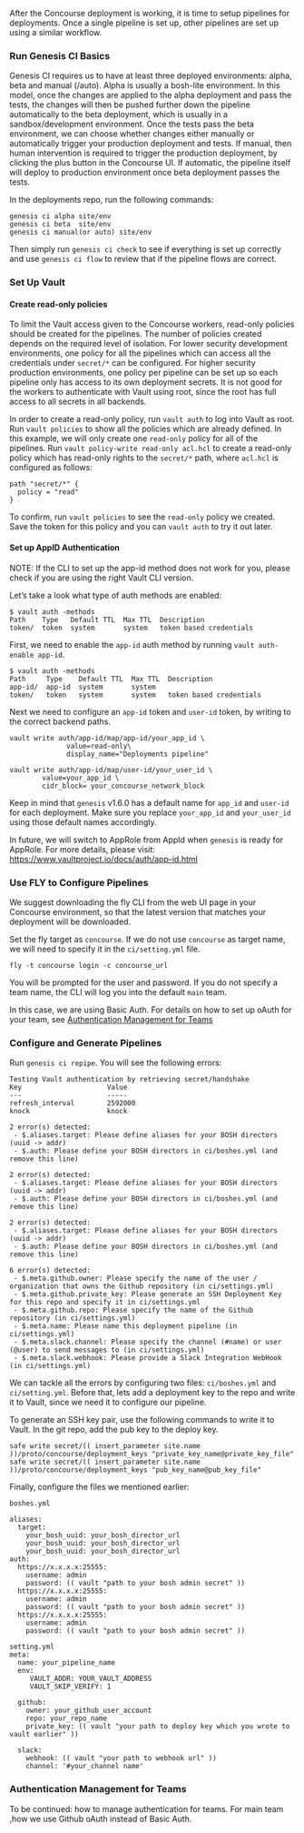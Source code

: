 After the Concourse deployment is working, it is time to setup pipelines for deployments. Once a single pipeline is set up, other pipelines are set up using a similar workflow.

### Run Genesis CI Basics

Genesis CI requires us to have at least three deployed environments: alpha, beta and manual (/auto). Alpha is usually a bosh-lite environment. In this model, once the changes are applied to the alpha deployment and pass the tests, the changes will then be pushed further down the pipeline automatically to the beta deployment, which is usually in a sandbox/development environment. Once the tests pass the beta environment, we can choose whether changes either manually or automatically trigger your production deployment and tests. If manual, then human intervention is required to trigger the production deployment, by clicking the plus button in the Concourse UI. If automatic, the pipeline itself will deploy to production environment once beta deployment passes the tests.

In the deployments repo, run the following commands:

```
genesis ci alpha site/env
genesis ci beta  site/env
genesis ci manual(or auto) site/env
```
Then simply run `genesis ci check` to see if everything is set up correctly and use `genesis ci flow` to review that if the pipeline flows are correct.

### Set Up Vault

#### Create read-only policies

To limit the Vault access given to the Concourse workers, read-only policies should be created for the pipelines. The number of policies created depends on the required level of isolation.  For lower security development environments, one policy for all the pipelines which can access all the credentials under `secret/*` can be configured.  For higher security production environments, one policy per pipeline can be set up so each pipeline only has access to its own deployment secrets. It is not good for the workers to authenticate with Vault using root, since the root has full access to all secrets in all backends.

In order to create a read-only policy, run `vault auth` to log into Vault as root. Run `vault policies` to show all the policies which are already defined. In this example, we will only create one `read-only` policy for all of the pipelines. Run `vault policy-write read-only acl.hcl` to create a read-only policy which has read-only rights to the `secret/*` path, where `acl.hcl` is configured as follows:  

```
path "secret/*" {
  policy = "read"
}
```
To confirm, run `vault policies` to see the `read-only` policy we created. Save the token for this policy and you can `vault auth` to try it out later.

#### Set up AppID Authentication

NOTE: If the CLI to set up the app-id method does not work for you, please check if you are using the right Vault CLI version.

Let’s take a look what type of auth methods are enabled:
```
$ vault auth -methods
Path    Type   Default TTL  Max TTL  Description
token/  token  system       system   token based credentials
```

First, we need to enable the `app-id` auth method by running `vault auth-enable app-id`.

```
$ vault auth -methods
Path     Type    Default TTL  Max TTL  Description
app-id/  app-id  system       system
token/   token   system       system   token based credentials
```
Next we need to configure an `app-id` token and `user-id` token, by writing to the correct backend paths.

```
vault write auth/app-id/map/app-id/your_app_id \
              value=read-only\
              display_name="Deployments pipeline"

vault write auth/app-id/map/user-id/your_user_id \
        value=your_app_id \
        cidr_block= your_concourse_network_block
```
Keep in mind that `genesis` v1.6.0 has a default name for `app_id` and `user-id` for each deployment. Make sure you replace `your_app_id` and `your_user_id` using those default names accordingly.

In future, we will switch to AppRole from AppId when `genesis` is ready for AppRole. For more details, please visit:  https://www.vaultproject.io/docs/auth/app-id.html

### Use FLY to Configure Pipelines

We suggest downloading the fly CLI from the web UI page in your Concourse environment, so that the latest version that matches your deployment will be downloaded.

Set the fly target as `concourse`. If we do not use `concourse` as target name, we will need to specify it in the `ci/setting.yml` file.

`fly -t concourse login -c concourse_url`

You will be prompted for the user and password.  If you do not specify a team name, the CLI will log you into the default `main` team.

In this case, we are using Basic Auth.  For details on how to set up oAuth for your team, see [Authentication Management for Teams](#authentication-management-for-teams)

### Configure and Generate Pipelines

Run `genesis ci repipe`. You will see the following errors:

```
Testing Vault authentication by retrieving secret/handshake
Key                     Value
---                     -----
refresh_interval        2592000
knock                   knock

2 error(s) detected:
 - $.aliases.target: Please define aliases for your BOSH directors (uuid -> addr)
 - $.auth: Please define your BOSH directors in ci/boshes.yml (and remove this line)

2 error(s) detected:
 - $.aliases.target: Please define aliases for your BOSH directors (uuid -> addr)
 - $.auth: Please define your BOSH directors in ci/boshes.yml (and remove this line)

2 error(s) detected:
 - $.aliases.target: Please define aliases for your BOSH directors (uuid -> addr)
 - $.auth: Please define your BOSH directors in ci/boshes.yml (and remove this line)

6 error(s) detected:
 - $.meta.github.owner: Please specify the name of the user / organization that owns the Github repository (in ci/settings.yml)
 - $.meta.github.private_key: Please generate an SSH Deployment Key for this repo and specify it in ci/settings.yml
 - $.meta.github.repo: Please specify the name of the Github repository (in ci/settings.yml)
 - $.meta.name: Please name this deployment pipeline (in ci/settings.yml)
 - $.meta.slack.channel: Please specify the channel (#name) or user (@user) to send messages to (in ci/settings.yml)
 - $.meta.slack.webhook: Please provide a Slack Integration WebHook (in ci/settings.yml)
```
We can tackle all the errors by configuring two files: `ci/boshes.yml` and `ci/setting.yml`. Before that, lets add a deployment key to the repo and write it to Vault, since we need it to configure our pipeline.

To generate an SSH key pair, use the following commands to write it to Vault. In the git repo, add the pub key to the deploy key.

```
safe write secret/(( insert_parameter site.name ))/proto/concourse/deployment_keys "private_key_name@private_key_file"
safe write secret/(( insert_parameter site.name ))/proto/concourse/deployment_keys "pub_key_name@pub_key_file"

```

Finally, configure the files we mentioned earlier:

```
boshes.yml

aliases:
  target:
    your_bosh_uuid: your_bosh_director_url
    your_bosh_uuid: your_bosh_director_url
    your_bosh_uuid: your_bosh_director_url
auth:
  https://x.x.x.x:25555:
    username: admin
    password: (( vault "path to your bosh admin secret" ))
  https://x.x.x.x:25555:
    username: admin
    password: (( vault "path to your bosh admin secret" ))
  https://x.x.x.x:25555:
    username: admin
    password: (( vault "path to your bosh admin secret" ))

```

```
setting.yml
meta:
  name: your_pipeline_name
  env:
     VAULT_ADDR: YOUR_VAULT_ADDRESS
     VAULT_SKIP_VERIFY: 1

  github:
    owner: your_github_user_account
    repo: your_repo_name
    private_key: (( vault "your path to deploy key which you wrote to vault earlier" ))

  slack:
    webhook: (( vault "your path to webhook url" ))
    channel: '#your_channel name'

```
### Authentication Management for Teams

To be continued: how to manage authentication for teams. For main team ,how we use Github oAuth instead of Basic Auth.
